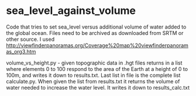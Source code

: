# sea_level_against_volume
Code that tries to set sea_level versus additional volume of water added to the global ocean. Files need to be archived as downloaded from SRTM or other source. I used http://viewfinderpanoramas.org/Coverage%20map%20viewfinderpanoramas_org3.htm

volume_vs_height.py - given topographic data in .hgt files returns in a list where elements 0 to 100 respond to the area of the Earth at a height of 0 to 100m, and writes it down to results.txt. Last list in file is the complete list
calculate.py. When given the list from results.txt it returns the volume of water needed to increase the water level. It writes it down to results_calc.txt
